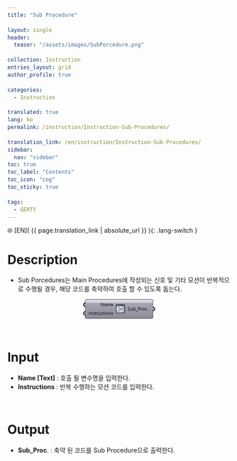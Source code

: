 ```yaml
---
title: "Sub Procedure"

layout: single
header:
  teaser: "/assets/images/SubPorcedure.png"

collection: Instruction
entries_layout: grid
author_profile: true

categories:
  - Instruction

translated: true
lang: ko
permalink: /instruction/Instruction-Sub-Procedures/

translation_link: /en/instruction/Instruction-Sub-Procedures/
sidebar:
  nav: "sidebar"
toc: true
toc_label: "Contents"
toc_icon: "cog"
toc_sticky: true

tags: 
  - GERTY
---
```


🌐 [EN]( {{ page.translation_link | absolute_url }} ){: .lang-switch }

# Description

* Sub Porcedures는 Main Procedures에 작성되는 신호 및 기타 모션이 반복적으로 수행될 경우, 해당 코드를 축약하여 호출 할 수 있도록 돕는다.

<p align="center">  <img src="/assets/images/SubPorcedure.png" align="center" width="32%"></p>

<br>

# Input

* **Name [Text]** : 호출 될 변수명을 입력한다.
* **Instructions** : 반복 수행하는 모션 코드를 입력한다.

<br>

# Output

* **Sub_Proc**. : 축약 된 코드를 Sub Procedure으로 출력한다.
